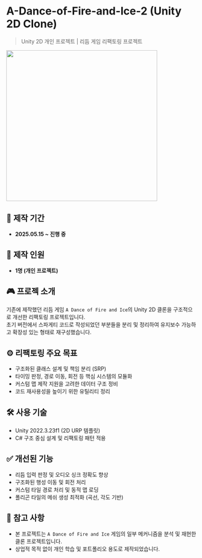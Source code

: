 # A-Dance-of-Fire-and-Ice-2 (Unity 2D Clone)

> Unity 2D 개인 프로젝트 | 리듬 게임 리팩토링 프로젝트

<img src="https://github.com/user-attachments/assets/4e35e9ec-5628-4d4c-991f-b1191a502aea" width="400"/>


## 📅 제작 기간
- **2025.05.15 ~ 진행 중**

## 👤 제작 인원
- **1명 (개인 프로젝트)**

## 🎮 프로젝 소개
기존에 제작했던 리듬 게임 `A Dance of Fire and Ice`의 Unity 2D 클론을 구조적으로 개선한 리팩토링 프로젝트입니다.  
초기 버전에서 스파게티 코드로 작성되었던 부분들을 분리 및 정리하여 유지보수 가능하고 확장성 있는 형태로 재구성했습니다.

## ⚙ 리팩토링 주요 목표
- 구조화된 클래스 설계 및 책임 분리 (SRP)
- 타이밍 판정, 경로 이동, 회전 등 핵심 시스템의 모듈화
- 커스텀 맵 제작 지원을 고려한 데이터 구조 정비
- 코드 재사용성을 높이기 위한 유틸리티 정리

## 🛠 사용 기술
- Unity 2022.3.23f1 (2D URP 템플릿)
- C#
 구조 중심 설계 및 리팩토링 패턴 적용

## ✅ 개선된 기능
- 리듬 입력 판정 및 오디오 싱크 정확도 향상
- 구조화된 행성 이동 및 회전 처리
- 커스텀 타일 경로 처리 및 동적 맵 로딩
- 폴리곤 타일의 메쉬 생성 최적화 (곡선, 각도 기반)
  
## 📌 참고 사항
- 본 프로젝트는 `A Dance of Fire and Ice` 게임의 일부 메커니즘을 분석 및 재현한 클론 프로젝트입니다.
- 상업적 목적 없이 개인 학습 및 포트폴리오 용도로 제작되었습니다.
